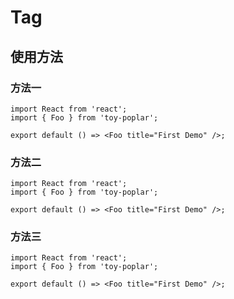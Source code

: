 # Tag

<code 
  src="../../examples/Tag/index.tsx" id="Tag-demo-example" defaultShowCode={true} compact={true}></code>
## 使用方法
### 方法一
```tsx
import React from 'react';
import { Foo } from 'toy-poplar';

export default () => <Foo title="First Demo" />;
```

### 方法二
```tsx
import React from 'react';
import { Foo } from 'toy-poplar';

export default () => <Foo title="First Demo" />;
```
### 方法三
```tsx
import React from 'react';
import { Foo } from 'toy-poplar';

export default () => <Foo title="First Demo" />;
```




